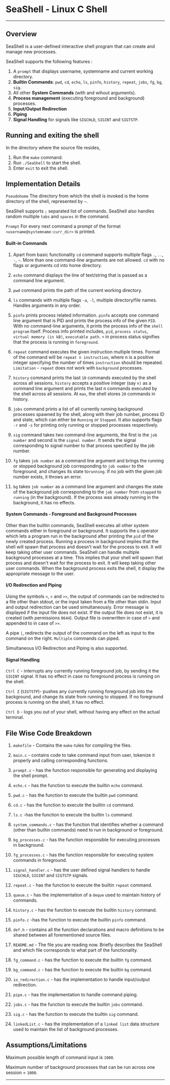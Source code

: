 # SeaShell - Linux C Shell
***
## Overview
SeaShell is a user-defined interactive shell program that can create and manage new processes.

SeaShell supports the following features :
1. A `prompt` that displays username, systemname and current working directory.
2. **Builtin Commands**: `pwd`, `cd`, `echo`, `ls`, `pinfo`, `history`, `repeat`, `jobs`, `fg`, `bg`, `sig`.
3. All other **System Commands** (with and wihout arguments). 
4. **Process management** (executing foreground and background) processes.
5. **Input/Output Redirection**
6. **Piping**
7. **Signal Handling** for signals like `SIGCHLD`, `SIGINT` and `SIGTSTP`.

## Running and exiting the shell
In the directory where the source file resides,
1. Run the `make` command.
2. Run `./SeaShell` to start the shell.
3. Enter `exit` to exit the shell.

## Implementation Details

`Pseudohome` The directory from which the shell is invoked is the home directory of the shell, represented by `~`.

SeaShell supports `;` separated list of commands. SeaShell also handles random multiple `tabs` and `spaces` in the command.

`Prompt` For every next command a prompt of the format `<username@systemname:curr_dir>` is printed.

#### Built-in Commands
1. Apart from basic functionality `cd` command supports multiple flags `.`, `..`, `-`, `~`. More than one command-line arguments are not allowed. `cd` with no flags or arguments cd into home directory.

2. `echo` command displays the line of text/string that is passed as a command line argument.

3. `pwd` command prints the path of the current working directory.

4. `ls` commands with multiple flags `-a`, `-l`, multiple directory/file names. Handles arguments in any order.

5. `pinfo` prints process related information. `pinfo` accepts one command line argument that is PID and prints the process info of the given `PID`. With no command-line arguments, it prints the process info of the `shell program` itself. Process info printed includes, `pid`, `process status`, `virtual memory (in kB)`, `executable path`. `+` in process status signifies that the process is running in `foreground`.  

6. `repeat` command executes the given instruction multiple times. Format of the command will be `repeat n instruction`, where n is a positive integer specifying the number of times `instruction` should be repeated. `Limitation` - `repeat` does not work with `background` processes.

7. `history` command prints the last `10` commands executed by the shell across all sessions. `history` accepts a positive integer (say `n)` as a command line argument and prints the last n commands executed by the shell across all sessions. At `max`, the shell stores `20` commands in history.

8. `jobs` command prints a list of all currently running background processes spawned by the shell, along with their job number, process ID and state, which can either be `Running`​ or `​Stopped`​. It also supports flags `-r` and `-s` for printing only running or stopped processes respectively.

9. `sig` command takes two command-line arguments, the first is the `job number` and second is the `signal number`. It sends the signal corresponding to signal number​ to that process specified by the job number. 

10. `fg` takes `job number` as a command line argument and brings the running or stopped background job corresponding to `job number`​ to the foreground, and changes its state to ​`running`.​ If no job with the given job number exists, it throws an error.

11. `bg` takes `job number` as a command line argument and changes the state of the background job corresponding to the `job number` from `stopped` to `running` (in the background). If the process was already running in the background, it has no effects.

#### System Commands - Foreground and Background Processes

Other than the builtin commands, SeaShell executes all other system commands either in foreground or background. It supports the `&` operator which lets a program run in the background after printing the `pid` of the newly created process. Running a process in background implies that the shell will spawn that process and doesn't wait for the process to exit. It will keep taking other user commands. SeaShell can handle multiple background processes at a time. This implies that your shell will spawn that process and doesn't wait for the
process to exit. It will keep taking other user commands. When the background process exits the shell, it display the appropriate message to the user.

#### I/O Redirection and Piping

Using the symbols `<`, `>` and `>>`, the output of commands ​can be redirected to a file other than stdout, or the input taken from a file other than ​stdin​. Input and output redirection can be used simultaneously. Error message is displayed if the input file does not exist. If the output file does not exist, it is created (with permissions `​0644`​).
Output file is overwritten in case of `>`​ and appended to in case of ​`>>`.

A pipe `|`, redirects the output of the command on the left as input to the command on the right. `Multiple` commands can piped. 

Simultaneous I/O Redirection and Piping is also supported. 

#### Signal Handling

`Ctrl C` - interrupts any currently running foreground job, by sending it the `​SIGINT`​ signal. It has no effect in case no foreground process is running on the shell.

`Ctrl Z` (`SIGTSTP`)- pushes any currently running foreground job into the background, and change its state from running to stopped.
If no foreground process is running on the shell, it has no effect.

`Ctrl D` - logs you out of your shell, without having any effect on the actual terminal. 

## File Wise Code Breakdown

1. `makefile` - Contains the `make` rules for compiling the files.

2. `main.c` - contains code to take command input from user, tokenize it properly and calling corresponding functions. 

3. `prompt.c` - has the function responsible for generating and displaying the shell prompt.

4. `echo.c` - has the function to execute the builtin `echo` command.

5. `pwd.c` - has the function to execute the builtin `pwd` command.

6. `cd.c` - has the function to execute the builtin `cd` command.

7. `ls.c` -has the function to execute the builtin `ls` command.

8. `system_commands.c` - has the function that identifies whether a command (other than builtin commands) need to run in background or foreground.

9. `bg_processes.c` - has the function responsible for executing processes in background.

10. `fg_processes.c` - has the function responsible for executing system commands in foreground.

11. `signal_handler.c` - has the user defined signal handlers to handle `SIGCHLD`, `SIGINT` and `SIGTSTP` signals.

12. `repeat.c` - has the function to execute the builtin `repeat` command.

13. `queue.c` - has the implementation of a `deque` used to maintain history of commands.

14. `history.c` - has the function to execute the builtin `history` command.

15. `pinfo.c`  -has the function to execute the builtin `pinfo` command.

16. `def.h` - contains all the function declarations and macro definitions to be shared between all forementioned source files.

17. `README.md` - The file you are reading now. Briefly describes the SeaShell and which file corresponds to what part of the functionality.

18. `fg_command.c` -  has the function to execute the builtin `fg` command.

19. `bg_command.c` -  has the function to execute the builtin `bg` command.

20. `io_redirection.c` - has the implementation to handle input/output redirection.

21. `pipe.c` - has the implementation to handle command piping.

22. `jobs.c` -  has the function to execute the builtin `jobs` command.

23. `sig.c` -  has the function to execute the builtin `sig` command.

24. `linkedList.c` - has the implementation of a `linked list` data structure used to maintain the list of background processes.

## Assumptions/Limitations

Maximum possible length of command input is `1000`.

Maximum number of background processes that can be run across one session = `1000`.

----